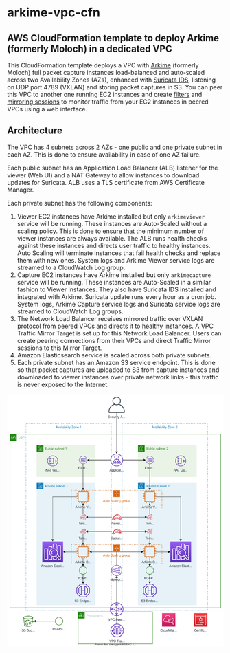 # arkime-vpc-cfn
AWS CloudFormation template to deploy Arkime (formerly Moloch) in a dedicated VPC
-
This CloudFormation template deploys a VPC with [Arkime](https://arkime.com) (formerly Moloch) full packet capture instances load-balanced and auto-scaled across two Availability Zones (AZs), enhanced with [Suricata IDS](https://suricata-ids.org/), listening on UDP port 4789 (VXLAN) and storing packet captures in S3. 
You can peer this VPC to another one running EC2 instances and create [filters](https://docs.aws.amazon.com/vpc/latest/mirroring/traffic-mirroring-filter.html) and [mirroring sessions](https://docs.aws.amazon.com/vpc/latest/mirroring/traffic-mirroring-session.html) to monitor traffic from your EC2 instances in peered VPCs using a web interface.

## Architecture
The VPC has 4 subnets across 2 AZs - one public and one private subnet in each AZ. This is done to ensure availability in case of one AZ failure.

Each public subnet has an Application Load Balancer (ALB) listener for the viewer (Web UI) and a NAT Gateway to allow instances to download updates for Suricata. ALB uses a TLS certificate from AWS Certificate Manager.

Each private subnet has the following components:
1. Viewer EC2 instances have Arkime installed but only `arkimeviewer` service will be running. These instances are Auto-Scaled without a scaling policy. This is done to ensure that the minimum number of viewer instances are always available. The ALB runs health checks against these instances and directs user traffic to healthy instances. Auto Scaling will terminate instances that fail health checks and replace them with new ones. System logs and Arkime Viewer service logs are streamed to a CloudWatch Log group. 
2. Capture EC2 instances have Arkime installed but only `arkimecapture` service will be running. These instances are Auto-Scaled in a similar fashion to Viewer instances. They also have Suricata IDS installed and integrated with Arkime. Suricata update runs every hour as a cron job. System logs, Arkime Capture service logs and Suricata service logs are streamed to CloudWatch Log groups.
3. The Network Load Balancer receives mirrored traffic over VXLAN protocol from peered VPCs and directs it to healthy instances. A VPC Traffic Mirror Target is set up for this Network Load Balancer. Users can create peering connections from their VPCs and direct Traffic Mirror sessions to this Mirror Target.
4. Amazon Elasticsearch service is scaled across both private subnets.
5. Each private subnet has an Amazon S3 service endpoint. This is done so that packet captures are uploaded to S3 from capture instances and downloaded to viewer instances over private network links - this traffic is never exposed to the Internet.

![Diagram](diagram.svg)
